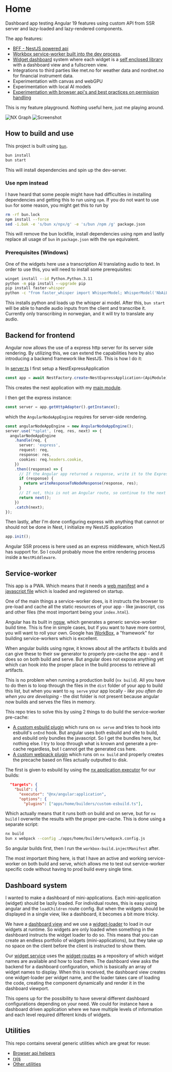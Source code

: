 # Home

Dashboard app testing Angular 19 features using custom API from SSR server and lazy-loaded and lazy-rendered components.

The app features:

- [BFF - NestJS powered api](#backend-for-frontend)
- [Workbox service-worker built into the dev process](#service-worker).
- [Widget dashboard](#dashboard-system) system where each widget is a [self enclosed library](./libs/widgets/) with a dashboard view and a fullscreen view.
- Integrations to third parties like met.no for weather data and nordnet.no for financial instrument data.
- Experimentation with canvas and webGPU
- Experimentation with local AI models
- [Experimentation with browser api's and best practices on permission handling](#utilities)

This is my feature playground. Nothing useful here, just me playing around.

![NX Graph](./docs/nx-graph.png)
![Screenshot](./apps/home/public/screenshots/dashboard.png)

## How to build and use

This project is built using [`bun`](https://bun.sh/).

```bash
bun install
bun start
```

This will install dependencies and spin up the dev-server.

### Use npm instead

I have heard that some people might have had difficulties in installing dependencies and getting this to run using `npm`. If you do not want to use `bun` for some reason, you might get this to run by

```bash
rm -rf bun.lock
npm install --force
sed -i.bak -e 's/bun x/npx/g' -e 's/bun /npm /g' package.json
```

This will remove the bun lockfile, install dependencies using npm and lastly replace all usage of `bun` in `package.json` with the `npm` equivalent.

### Prerequisites (Windows)

One of the widgets here use a transcription AI translating audio to text. In order to use this, you will need to install some prerequisites:

```cmd
winget install --id Python.Python.3.11
python -m pip install --upgrade pip
pip install faster-whisper
python -c "from faster_whisper import WhisperModel; WhisperModel('NbAiLab/nb-whisper-small', device='cpu', compute_type='int8')"
```

This installs python and loads up the whisper ai model. After this, `bun start` will be able to handle audio inputs from the client and transcribe it. Currently only transcribing in norwegian, and it will try to translate any audio.

## Backend for frontend

Angular now allows the use of a express http server for its server side rendering. By utilizing this, we can extend the capabilities here by also introducing a backend framework like NestJS. This is how I do it:

In [server.ts](./apps/home/server.ts) I first setup a NestExpressApplication

```typescript
const app = await NestFactory.create<NestExpressApplication>(ApiModule);
```

This creates the nest application with my [main module](./apps/home/src/api/api.module.ts).

I then get the express instance:

```typescript
const server = app.getHttpAdapter().getInstance();
```

which the `AngularNodeAppEngine` requires for server-side rendering.

```typescript
const angularNodeAppEngine = new AngularNodeAppEngine();
server.use('*splat', (req, res, next) => {
  angularNodeAppEngine
    .handle(req, {
      server: 'express',
      request: req,
      response: res,
      cookies: req.headers.cookie,
    })
    .then((response) => {
      // If the Angular app returned a response, write it to the Express response
      if (response) {
        return writeResponseToNodeResponse(response, res);
      }
      // If not, this is not an Angular route, so continue to the next middleware
      return next();
    })
    .catch(next);
});
```

Then lastly, after I'm done configuring express with anything that cannot or should not be done in Nest, I initialize my NestJS application

```typescript
app.init();
```

Angular SSR process is here used as an express middleware, which NestJS has support for. So I could probably move the entire rendering process inside a `NestMiddleware`.

## Service-worker

This app is a PWA. Which means that it needs a [web manifest](./apps/home/public/manifest.webmanifest) and a [javascript file](./apps/home/src/sw.ts) which is loaded and registered on startup.

One of the main things a service-worker does, is it instructs the browser to pre-load and cache all the static resources of your app - like javascript, css and other files (the most important being your `index.html`).

Angular has its built in [ngsw](https://angular.dev/ecosystem/service-workers/config), which generates a generic service-worker build time. This is fine in simple cases, but if you want to have more control, you will want to roll your own. Google has [WorkBox](https://developer.chrome.com/docs/workbox), a "framework" for building service-workers which is excellent.

When angular builds using ngsw, it knows about all the artifacts it builds and can give these to their sw generator to properly pre-cache the app - and it does so on both build and serve. But
angular does not expose anything yet which can hook into the proper place in the build process to retrieve all artifacts.

This is no problem when running a production build (`nx build`). All you have to do then is to loop through the files in the `dist` folder of your app to build this list, but when you want to `ng serve` your app locally - _like you often do when you are developing_ - the dist folder is not present because angular now builds and serves the files in memory.

This repo tries to solve this by using 2 things to do build the service-worker pre-cache:

- [A custom esbuild plugin](./apps/home/builders/custom-esbuild.ts) which runs on `nx serve` and tries to hook into esbuild's `onEnd` hook. But angular uses both esbuild and vite to build, and esbuild only bundles the javascript. So I get the bundles here, but nothing else. I try to loop through what is known and generate a pre-cache regardless, but I cannot get the generated css here.
- [A custom webpack plugin](./apps/home/builders/webpack.config.js) which runs on `nx build` and properly creates the precache based on files actually outputted to disk.

The first is given to esbuild by using the [nx application executor](./apps/home/project.json) for our builds:

```json
  "targets": {
    "build": {
      "executor": "@nx/angular:application",
      "options": {
        "plugins": ["apps/home/builders/custom-esbuild.ts"],
```

Which actually means that it runs both on build and on serve, but for `nx build` I overwrite the results with the proper pre-cache. This is done using a separate script:

```bash
nx build
bun x webpack --config ./apps/home/builders/webpack.config.js
```

So angular builds first, then I run the `workbox-build.injectManifest` after.

The most important thing here, is that I have an active and working service-worker on both build and serve, which allows me to test out service-worker specific code without having to prod build every single time.

## Dashboard system

I wanted to make a dashboard of mini-applications. Each mini-application (widget) should be lazily loaded. For individual routes, this is easy using angular and the `loadChildren` route config. But when the widgets should be displayed in a single view, like a dashboard, it becomes a bit more tricky.

We have a [dashboard view](./apps/home/src/app/views/dashboard/) and we use a [widget-loader](./libs/shared/src/lib/widget/widget-loader.component.ts) to load in our widgets at runtime. So widgets are only loaded when something in the dashboard instructs the widget loader to do so. This means that you can create an endless portfolio of widgets (mini-applications), but they take up no space on the client before the client is instructed to show them.

Our [widget service](./libs/shared/src/lib/widget/widget.service.ts) uses the [widget-routes](./libs/widgets/widget.routes.ts) as a repository of which widget names are available and how to load them. The dashboard view asks the backend for a dashboard configuration, which is basically an array of widget names to display. When this is received, the dashboard view creates one widget-loader per widget name, and the loader takes care of loading the code, creating the component dynamically and render it in the dashboard viewport.

This opens up for the possibility to have several different dashboard configurations depending on your need. We could for instance have a dashboard driven application where we have multiple levels of information and each level required different kinds of widgets.

## Utilities

This repo contains several generic utilities which are great for reuse:

- [Browser api helpers](./libs/shared/src/lib/browser/)
- [rxjs](./libs/shared/src/lib/rxjs/)
- [Other utilities](./libs/shared/src/lib/utils/)
